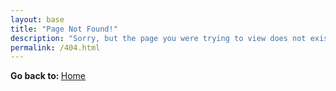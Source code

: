 ```yaml
---
layout: base
title: "Page Not Found!"
description: "Sorry, but the page you were trying to view does not exist!"
permalink: /404.html
---
```


<strong>Go back to: </strong>
    <a href="{{site.baseurl}}/"><i class="fa fa-fw fa-home"></i> Home</a>
